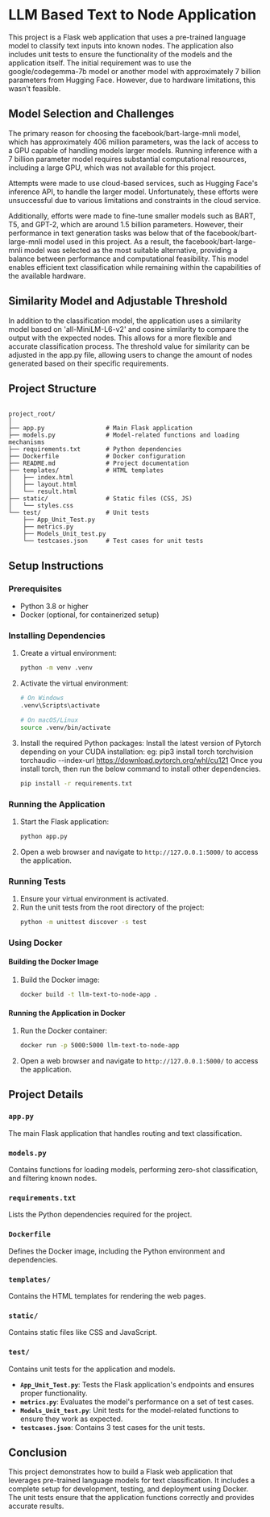 # LLM Based Text to Node Application

This project is a Flask web application that uses a pre-trained language model to classify text inputs into known nodes. The application also includes unit tests to ensure the functionality of the models and the application itself.
The initial requirement was to use the google/codegemma-7b model or another model with approximately 7 billion parameters from Hugging Face. However, due to hardware limitations, this wasn't feasible.

## Model Selection and Challenges
The primary reason for choosing the facebook/bart-large-mnli model, which has approximately 406 million parameters, was the lack of access to a GPU capable of handling models larger models. Running inference with a 7 billion parameter model requires substantial computational resources, including a large GPU, which was not available for this project.

Attempts were made to use cloud-based services, such as Hugging Face's inference API, to handle the larger model. Unfortunately, these efforts were unsuccessful due to various limitations and constraints in the cloud service.

Additionally, efforts were made to fine-tune smaller models such as BART, T5, and GPT-2, which are around 1.5 billion parameters. However, their performance in text generation tasks was below that of the facebook/bart-large-mnli model used in this project. As a result, the facebook/bart-large-mnli model was selected as the most suitable alternative, providing a balance between performance and computational feasibility. This model enables efficient text classification while remaining within the capabilities of the available hardware.

## Similarity Model and Adjustable Threshold

In addition to the classification model, the application uses a similarity model based on 'all-MiniLM-L6-v2' and cosine similarity to compare the output with the expected nodes. This allows for a more flexible and accurate classification process. The threshold value for similarity can be adjusted in the app.py file, allowing users to change the amount of nodes generated based on their specific requirements.

## Project Structure
<pre><code>
project_root/
│
├── app.py                 # Main Flask application
├── models.py              # Model-related functions and loading mechanisms
├── requirements.txt       # Python dependencies
├── Dockerfile             # Docker configuration
├── README.md              # Project documentation
├── templates/             # HTML templates
│   ├── index.html
│   ├── layout.html
│   └── result.html
├── static/                # Static files (CSS, JS)
│   └── styles.css
└── test/                  # Unit tests
    ├── App_Unit_Test.py
    ├── metrics.py
    ├── Models_Unit_test.py
    └── testcases.json     # Test cases for unit tests
</code></pre>

## Setup Instructions

### Prerequisites

- Python 3.8 or higher
- Docker (optional, for containerized setup)

### Installing Dependencies

1. Create a virtual environment:
    ```bash
    python -m venv .venv
    ```

2. Activate the virtual environment:
    ```bash
    # On Windows
    .venv\Scripts\activate

    # On macOS/Linux
    source .venv/bin/activate
    ```

3. Install the required Python packages:
    Install the latest version of Pytorch depending on your CUDA installation:
    eg: pip3 install torch torchvision torchaudio --index-url https://download.pytorch.org/whl/cu121
    Once you install torch, then run the below command to install other dependencies.
    ```bash
    pip install -r requirements.txt
    ```

### Running the Application

1. Start the Flask application:
    ```bash
    python app.py
    ```

2. Open a web browser and navigate to `http://127.0.0.1:5000/` to access the application. 

### Running Tests

1. Ensure your virtual environment is activated.
2. Run the unit tests from the root directory of the project:
    ```bash
    python -m unittest discover -s test
    ```

### Using Docker

#### Building the Docker Image

1. Build the Docker image:
    ```bash
    docker build -t llm-text-to-node-app .
    ```

#### Running the Application in Docker

1. Run the Docker container:
    ```bash
    docker run -p 5000:5000 llm-text-to-node-app
    ```

2. Open a web browser and navigate to `http://127.0.0.1:5000/` to access the application.

## Project Details

### `app.py`

The main Flask application that handles routing and text classification.

### `models.py`

Contains functions for loading models, performing zero-shot classification, and filtering known nodes.

### `requirements.txt`

Lists the Python dependencies required for the project.

### `Dockerfile`

Defines the Docker image, including the Python environment and dependencies.

### `templates/`

Contains the HTML templates for rendering the web pages.

### `static/`

Contains static files like CSS and JavaScript.

### `test/`

Contains unit tests for the application and models.

- **`App_Unit_Test.py`**: Tests the Flask application's endpoints and ensures proper functionality.
- **`metrics.py`**: Evaluates the model's performance on a set of test cases.
- **`Models_Unit_test.py`**: Unit tests for the model-related functions to ensure they work as expected.
- **`testcases.json`**: Contains 3 test cases for the unit tests.

## Conclusion

This project demonstrates how to build a Flask web application that leverages pre-trained language models for text classification. It includes a complete setup for development, testing, and deployment using Docker. The unit tests ensure that the application functions correctly and provides accurate results.

